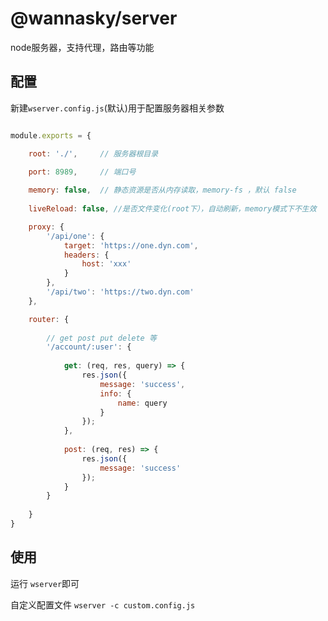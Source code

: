 # @wannasky/server

node服务器，支持代理，路由等功能

## 配置

新建`wserver.config.js`(默认)用于配置服务器相关参数

```javascript

module.exports = {

    root: './',     // 服务器根目录

    port: 8989,     // 端口号
    
    memory: false,  // 静态资源是否从内存读取，memory-fs ，默认 false
    
    liveReload: false, //是否文件变化(root下），自动刷新，memory模式下不生效

    proxy: {
        '/api/one': {
            target: 'https://one.dyn.com',
            headers: {
                host: 'xxx'
            }
        },
        '/api/two': 'https://two.dyn.com'
    },

    router: {
        
        // get post put delete 等
        '/account/:user': {
            
            get: (req, res, query) => {
                res.json({
                    message: 'success',
                    info: {
                        name: query
                    }
                });
            },
            
            post: (req, res) => {
                res.json({
                    message: 'success'
                });
            }
        }
        
    }
}

```


## 使用

运行 `wserver`即可

自定义配置文件 `wserver -c custom.config.js`


